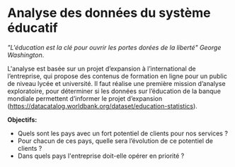 # Analyse des données du système éducatif

*"L'éducation est la clé pour ouvrir les portes dorées de la liberté"
 George Washington*.

L'analyse est basée sur un projet d’expansion à l’international de l’entreprise, qui propose des contenus de formation en ligne pour un public de niveau lycée et université. 
Il faut réalise une première mission d’analyse exploratoire, pour déterminer si les données sur l’éducation de la banque mondiale permettent d’informer le projet d’expansion
(https://datacatalog.worldbank.org/dataset/education-statistics).

**Objectifs:**

* Quels sont les pays avec un fort potentiel de clients pour nos services ?
* Pour chacun de ces pays, quelle sera l’évolution de ce potentiel de clients ?
* Dans quels pays l'entreprise doit-elle opérer en priorité ?


